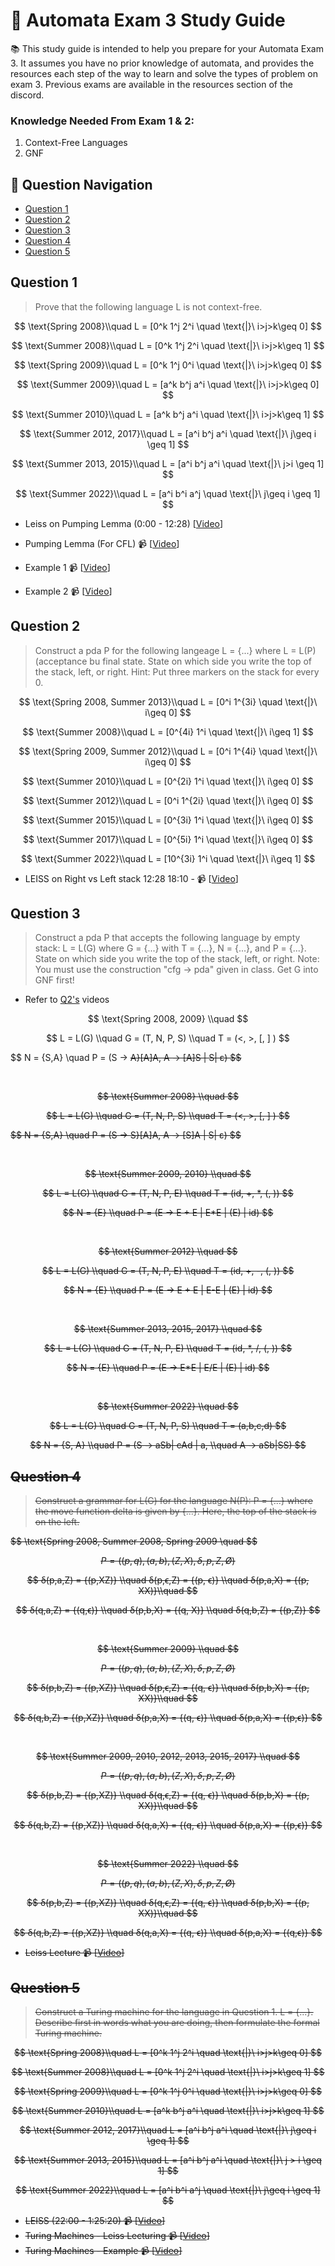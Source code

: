 # 🤖 Automata Exam 3 Study Guide

📚 This study guide is intended to help you prepare for your Automata Exam 3. It assumes you have no prior knowledge of automata, and provides the resources each step of the way to learn and solve the types of problem on exam 3. Previous exams are available in the resources section of the discord. 

### Knowledge Needed From Exam 1 & 2:
1. Context-Free Languages
2. GNF

## 🔎 Question Navigation

- [Question 1](#question-1)
- [Question 2](#question-2)
- [Question 3](#question-3)
- [Question 4](#question-4)
- [Question 5](#question-5)

## Question 1

> Prove that the following language L is not context-free.

$$
\text{Spring 2008}\\quad
L = [0^k 1^j 2^i \quad \text{|}\  i>j>k\geq 0]
$$

$$
\text{Summer 2008}\\quad
L = [0^k 1^j 2^i \quad \text{|}\  i>j>k\geq 1]
$$

$$
\text{Spring 2009}\\quad
L = [0^k 1^j 0^i \quad \text{|}\  i>j>k\geq 0]
$$

$$
\text{Summer 2009}\\quad
L = [a^k b^j a^i \quad \text{|}\  i>j>k\geq 0]
$$

$$
\text{Summer 2010}\\quad
L = [a^k b^j a^i \quad \text{|}\  i>j>k\geq 1]
$$

$$
\text{Summer 2012, 2017}\\quad
L = [a^i b^j a^i \quad \text{|}\  j\geq i \geq 1]
$$

$$
\text{Summer 2013, 2015}\\quad
L = [a^i b^j a^i \quad \text{|}\  j>i \geq 1]
$$

$$
\text{Summer 2022}\\quad
L = [a^i b^i a^j \quad \text{|}\  j\geq i \geq 1]
$$

- Leiss on Pumping Lemma (0:00 - 12:28) [[Video](https://www.youtube.com/watch?v=VVbsZKxvLM8)]

- Pumping Lemma (For CFL) 📹 [[Video](https://www.youtube.com/watch?v=jRhqx1_KcCk)]
- Example 1 📹 [[Video](https://youtu.be/eQ0XkUk3qGk)]
- Example 2 📹 [[Video](https://youtu.be/DPs8sBcIjs8)]

## Question 2

> Construct a pda P for the following langeage L = {...} where L = L(P) (acceptance bu final state. State on which side you write the top of the stack, left, or right. Hint: Put three markers on the stack for every 0.

$$
\text{Spring 2008, Summer 2013}\\quad
L = [0^i 1^{3i} \quad \text{|}\  i\geq 0]
$$

$$
\text{Summer 2008}\\quad
L = [0^{4i} 1^i \quad \text{|}\  i\geq 1]
$$

$$
\text{Spring 2009, Summer 2012}\\quad
L = [0^i 1^{4i} \quad \text{|}\  i\geq 0]
$$

$$
\text{Summer 2010}\\quad
L = [0^{2i} 1^i \quad \text{|}\  i\geq 0]
$$

$$
\text{Summer 2012}\\quad
L = [0^i 1^{2i} \quad \text{|}\  i\geq 0]
$$

$$
\text{Summer 2015}\\quad
L = [0^{3i} 1^i \quad \text{|}\  i\geq 0]
$$

$$
\text{Summer 2017}\\quad
L = [0^{5i} 1^i \quad \text{|}\  i\geq 0]
$$

$$
\text{Summer 2022}\\quad
L = [10^{3i} 1^i \quad \text{|}\  i\geq 1]
$$

- LEISS on Right vs Left stack 12:28 18:10 - 📹 [[Video](https://www.youtube.com/watch?v=VVbsZKxvLM8)]

## Question 3

> Construct a pda P that accepts the following language by empty stack: L = L(G) where G = {...} with T = {...}, N = {...}, and P = {...}. State on which side you write the top of the stack, left, or right. Note: You must use the construction "cfg -> pda" given in class. Get G into GNF first!

- Refer to [Q2's](#question-2) videos

$$
\text{Spring 2008, 2009} \\quad
$$

$$
L = L(G) \\quad G = (T, N, P, S) \\quad T = (<, >, [, ] )
$$

$$
N = {S,A} \\quad P = (S -> <S>A}[A]A, A -> [A]S | <S>S| ε)
$$

<br>

$$
\text{Summer 2008} \\quad
$$

$$
L = L(G) \\quad G = (T, N, P, S) \\quad T = (<, >, [, ] )
$$

$$
N = {S,A} \\quad P = (S -> <A>S}[A]A, A -> [S]A | <S>S| ε)
$$

<br>
  
$$
\text{Summer 2009, 2010} \\quad
$$
 

$$
L = L(G) \\quad G = (T, N, P, E) \\quad T = (id, +, *, (, ))
$$

$$
N = {E} \\quad P = (E -> E + E | E*E | (E) | id)
$$

<br>

$$
\text{Summer 2012} \\quad
$$

$$
L = L(G) \\quad G = (T, N, P, E) \\quad T = (id, +, -, (, ))
$$

$$
N = {E} \\quad P = (E -> E + E | E-E | (E) | id)
$$

<br>

$$
\text{Summer 2013, 2015, 2017} \\quad
$$

$$
L = L(G) \\quad G = (T, N, P, E) \\quad T = (id, *, /, (, ))
$$

$$
N = {E} \\quad P = (E -> E*E | E/E | (E) | id)
$$

<br>

$$
\text{Summer 2022} \\quad
$$

$$
L = L(G) \\quad G = (T, N, P, S) \\quad T = (a,b,c,d)
$$

$$
N = {S, A} \\quad P = (S -> aSb| cAd | a, \\quad A -> aSb|SS)
$$

## Question 4

> Construct a grammar for L(G) for the language N(P): P = {...} where the move function delta is given by {...}. Here, the top of the stack is on the left.

$$
\text{Spring 2008, Summer 2008, Spring 2009 \\quad
$$

$$
P = ( (p, q), (a, b), (Z, X), δ, p, Z, Ø)
$$

$$
δ(p,a,Z) = {(p,XZ)} \\quad δ(p,ϵ,Z) = {(p, ϵ)} \\quad δ(p,a,X) = {(p, XX)}\\quad
$$

$$
δ(q,a,Z) = {(q,ϵ)} \\quad δ(p,b,X) = {(q, X)} \\quad δ(q,b,Z) = {(p,Z)}
$$

<br>

$$
\text{Summer 2009} \\quad
$$

$$
P = ( (p, q), (a, b), (Z, X), δ, p, Z, Ø)
$$

$$
δ(p,b,Z) = {(p,XZ)} \\quad δ(p,ϵ,Z) = {(q, ϵ)} \\quad δ(p,b,X) = {(p, XX)}\\quad
$$

$$
δ(q,b,Z) = {(p,XZ)} \\quad δ(p,a,X) = {(q, ϵ)} \\quad δ(p,a,X) = {(p,ϵ)}
$$

<br>

$$
\text{Summer 2009, 2010, 2012, 2013, 2015, 2017} \\quad
$$

$$
P = ( (p, q), (a, b), (Z, X), δ, p, Z, Ø)
$$

$$
δ(p,b,Z) = {(p,XZ)} \\quad δ(q,ϵ,Z) = {(q, ϵ)} \\quad δ(p,b,X) = {(p, XX)}\\quad
$$

$$
δ(q,b,Z) = {(p,XZ)} \\quad δ(q,a,X) = {(q, ϵ)} \\quad δ(p,a,X) = {(p,ϵ)}
$$

<br>

$$
\text{Summer 2022} \\quad
$$

$$
P = ( (p, q), (a, b), (Z, X), δ, p, Z, Ø)
$$

$$
δ(p,b,Z) = {(p,XZ)} \\quad δ(q,ϵ,Z) = {(q, ϵ)} \\quad δ(p,b,X) = {(p, XX)}\\quad
$$

$$
δ(q,b,Z) = {(p,XZ)} \\quad δ(q,a,X) = {(q, ϵ)} \\quad δ(p,a,X) = {(q,ϵ)}
$$

- Leiss Lecture 📹 [[Video](https://www.youtube.com/watch?v=aADmqDfpx-c)]

## Question 5

> Construct a Turing machine for the language in Question 1. L = {...}. Describe first in words what you are doing, then formulate the formal Turing machine.

$$
\text{Spring 2008}\\quad
L = [0^k 1^j 2^i \quad \text{|}\  i>j>k\geq 0]
$$

$$
\text{Summer 2008}\\quad
L = [0^k 1^j 2^i \quad \text{|}\  i>j>k\geq 1]
$$


$$
\text{Spring 2009}\\quad
L = [0^k 1^j 0^i \quad \text{|}\  i>j>k\geq 0]
$$

$$
\text{Summer 2010}\\quad
L = [a^k b^j a^i \quad \text{|}\  i>j>k\geq 1]
$$

$$
\text{Summer 2012, 2017}\\quad
L = [a^i b^j a^i \quad \text{|}\  j\geq i \geq 1]
$$

$$
\text{Summer 2013, 2015}\\quad
L = [a^i b^j a^i \quad \text{|}\  j > i \geq 1]
$$

$$
\text{Summer 2022}\\quad
L = [a^i b^i a^j \quad \text{|}\  j\geq i \geq 1]
$$

- LEISS (22:00 - 1:25:20) 📹 [[Video](https://www.youtube.com/watch?v=bqQ55-KM_7E)]
- Turing Machines - Leiss Lecturing 📹 [[Video](https://www.youtube.com/watch?v=bqQ55-KM_7E)]
- Turing Machines - Example 📹 [[Video](https://www.youtube.com/watch?v=Y0x9kmfjQTA)]
